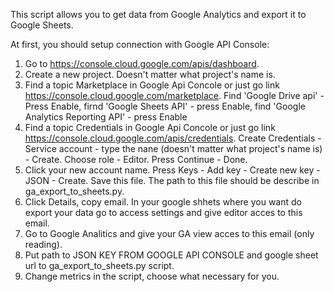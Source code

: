 This script allows you to get data from Google Analytics and export it to Google Sheets.

At first, you should setup connection with Google API Console:
1. Go to https://console.cloud.google.com/apis/dashboard.
2. Create a new project. Doesn't matter what project's name is.
3. Find a topic Marketplace in Google Api Concole or just go link https://console.cloud.google.com/marketplace. Find 'Google Drive api' - Press Enable, firnd 'Google Sheets API' - press Enable, find 'Google Analytics Reporting API' - press Enable
4. Find a topic Credentials in Google Api Concole or just go link https://console.cloud.google.com/apis/credentials. Create Credentials - Service account - type the nane (doesn't matter what project's name is) - Create. Choose role - Editor. Press Continue - Done. 
5. Click your new account name. Press Keys - Add key - Create new key - JSON - Create. Save this file. The path to this file should be describe in ga_export_to_sheets.py. 
6. Click Details, copy email. In your google shhets where you want do export your data go to access settings and give editor acces to this email.
7. Go to Google Analitics and give your GA view acces to this email (only reading).
8. Put path to JSON KEY FROM GOOGLE API CONSOLE and google sheet url to ga_export_to_sheets.py script.
9. Change metrics in the script, choose what necessary for you.
